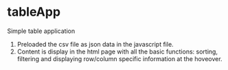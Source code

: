 # tableApp
Simple table application
1. Preloaded the csv file as json data in the javascript file.  
2. Content is display in the html page with all the basic functions: sorting, filtering and displaying row/column specific information at the hoveover.

